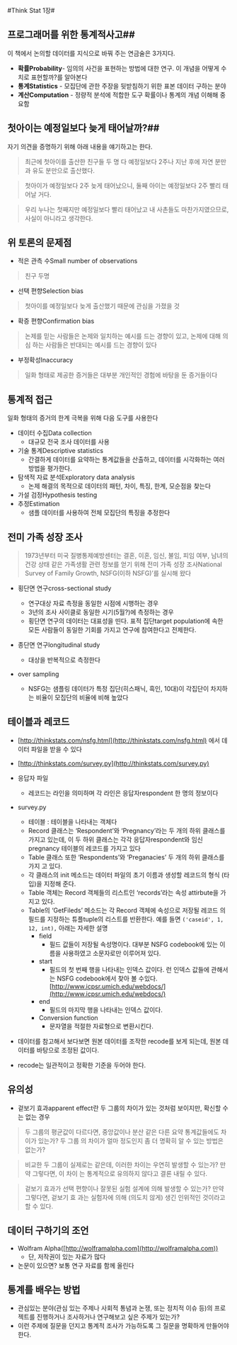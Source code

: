 #Think Stat 1장#

## 프로그래머를 위한 통계적사고##

 
이 책에서 논의할 데이터를 지식으로 바꿔 주는 연금술은 3가지다.


- **확률Probability**- 임의의 사건을 표현하는 방법에 대한 연구. 이 개념을 어떻게 수치로 표현할까?를 알아본다
- **통계Statistics** - 모집단에 관한 주장을 뒷받침하기 위한 표본 데이터 구하는 분야
- **계산Computation** - 정량적 분석에 적합한 도구 확률이나 통계의 개념 이해해 중요함

## 첫아이는 예정일보다 늦게 태어날까?##

자기 의견을 증명하기 위해 아래 내용을 얘기하고는 한다.
> 최근에 첫아이를 출산한 친구들 두 명 다 예정일보다 2주나 지난 후에 자연 분만과 유도 분만으로
출산했다.

>첫아이가 예정일보다 2주 늦게 태어났으니, 둘째 아이는 예정일보다 2주 빨리 태어날 거다.

>우리 누나는 첫째지만 예정일보다 빨리 태어났고 내 사촌들도 마찬가지였으므로, 사실이 아니라고
생각한다.

## 위 토론의 문제점 ##

- 적은 관측 수Small number of observations

> 친구 두명

- 선택 편향Selection bias
> 첫아이를 예정일보다 늦게 출산했기 때문에 관심을 가졌을 것

- 확증 편향Confirmation bias
>논제를 믿는 사람들은 논제와 일치하는 예시를 드는 경향이 있고, 논제에 대해 의심
하는 사람들은 반대되는 예시를 드는 경향이 있다

- 부정확성Inaccuracy
>일화 형태로 제공한 증거들은 대부분 개인적인 경험에 바탕을 둔 증거들이다

## 통계적 접근 ##

일화 형태의 증거의 한계 극복을 위해 다음 도구를 사용한다

- 데이터 수집Data collection
	- 대규모 전국 조사
데이터를 사용
- 기술 통계Descriptive statistics
	- 간결하게 데이터를 요약하는 통계값들을 산출하고, 데이터를 시각화하는 여러 방법을 평가한다.
- 탐색적 자료 분석Exploratory data analysis
	- 논제 해결의 목적으로 데이터의 패턴, 차이, 특징, 한계, 모순점을 찾는다
- 가설 검정Hypothesis testing
- 추정Estimation
	- 샘플 데이터를 사용하여 전체 모집단의 특징을 추정한다

## 전미 가족 성장 조사 ###

> 1973년부터 미국 질병통제예방센터는 결혼, 이혼, 임신, 불임, 피임 여부, 남녀의 건강 상태 같은 가족생활 관련 정보를 얻기 위해
전미 가족 성장 조사National Survey of Family Growth, NSFG(이하 NSFG)’를 실시해 왔다

- 횡단면 연구cross-sectional study
	- 연구대상 자료 측정을 동일한 시점에 시행하는 경우
	- 3년의 조사 사이클로 동일한 시기(5월?)에 측정하는 경우
	- 횡단면 연구의 데이터는 대표성을 띤다. 표적 집단target population에 속한 모든 사람들이 동일한 기회를 가지고 연구에 참여한다고 전제한다.
- 종단면 연구longitudinal study
	- 대상을 반복적으로 측정한다

- over sampling
	- NSFG는 샘플링 데이터가 특정 집단(히스패닉, 흑인, 10대)이 각집단이 차지하는 비율이 모집단의 비율에 비해 높았다


## 테이블과 레코드  ##

- [http://thinkstats.com/nsfg.html](http://thinkstats.com/nsfg.html) 에서 데이터 파일을 받을 수 있다
- [http://thinkstats.com/survey.py](http://thinkstats.com/survey.py)
- 응답자 파일 
	- 레코드는 라인을 의미하며 각 라인은 응답자respondent 한 명의 정보이다
- survey.py
	- 테이블 : 테이블을 나타내는 객체다
	- Record 클래스는 ‘Respondent’와 ‘Pregnancy’라는 두 개의 하위 클래스를 가지고
있는데, 이 두 하위 클래스는 각각 응답자respondent와 임신pregnancy 테이블의 레코드를 가지고 있다
	- Table 클래스 또한 ‘Respondents’와 ‘Preganacies’ 두 개의 하위 클래스를 가지
고 있다. 
	- 각 클래스의 init 메소드는 데이터 파일의 초기 이름과 생성할 레코드의 형식
(타입)을 지정해 준다. 
	- Table 객체는 Record 객체들의 리스트인 ‘records’라는 속성
attirbute을 가지고 있다.
	- Table의 ‘GetFileds’ 메소드는 각 Record 객체에 속성으로 저장될 레코드
의 필드를 지정하는 튜플tuple의 리스트를 반환한다. 예를 들면 `('caseid', 1, 12, int),` 아래는 자세한 설명
		- field
			- 필드 값들이 저장될 속성명이다. 대부분 NSFG codebook에 있는 이름을 사용하였고 소문자로만 이루어져 있다.
		- start
			- 필드의 첫 번째 행을 나타내는 인덱스 값이다. 런 인덱스 값들에 관해서는 NSFG codebook에서 찾아 볼 수있다. [http://www.icpsr.umich.edu/webdocs/](http://www.icpsr.umich.edu/webdocs/)
		- end
			- 필드의 마지막 행을 나타내는 인덱스 값이다.
		- Conversion function
			- 문자열을 적절한 자료형으로 변환시킨다. 


- 데이터를 참고해서 보다보면 원본 데이터를 조작한 recode를 보게 되는데, 원본 데이터를 바탕으로 조정된 값이다.
- recode는 일관적이고 정확한 기준을 두어야 한다.

## 유의성 ##
- 겉보기 효과apparent effect란 두 그룹의 차이가 있는 것처럼 보이지만, 확신할 수는 없는 경우

> 두 그룹의 평균값이 다르다면, 중앙값이나 분산 같은 다른 요약 통계값들에도 차이가 있는가? 두 그룹
의 차이가 얼마 정도인지 좀 더 명확히 알 수 있는 방법은 없는가?

> 비교한 두 그룹이 실제로는 같은데, 이러한 차이는 우연히 발생할 수 있는가? 만약 그렇다면, 이 차이
는 통계적으로 유의하지 않다고 결론 내릴 수 있다.

> 겉보기 효과가 선택 편향이나 잘못된 실험 설계에 의해 발생할 수 있는가? 만약 그렇다면, 겉보기 효
과는 실험자에 의해 (의도치 않게) 생긴 인위적인 것이라고 할 수 있다.

## 데이터 구하기의 조언 ##

- Wolfram Alpha([http://wolframalpha.com](http://wolframalpha.com))
	- 단, 저작권이 있는 자료가 많다
- 논문이 있으면? 보통 연구 자료를 함께 올린다


## 통계를 배우는 방법 ##

- 관심있는 분야(관심 있는 주제나 사회적 통념과 논쟁, 또는 정치적 이슈 등)의 프로젝트를 진행하거나 조사하거나 연구해보고 싶은 주제가 있는가?
- 이런 주제에 질문을 던지고 통계적 조사가 가능하도록 그 질문을 명확하게 만들어야 한다. 
